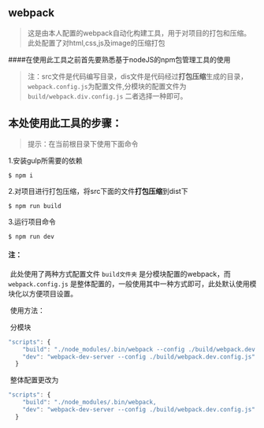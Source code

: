 ## webpack

> 这是由本人配置的webpack自动化构建工具，用于对项目的打包和压缩。此处配置了对html,css,js及image的压缩打包

####在使用此工具之前首先要熟悉基于nodeJS的npm包管理工具的使用

> 注：src文件是代码编写目录，dis文件是代码经过**打包压缩**生成的目录，`webpack.config.js`为配置文件,分模块的配置文件为``build/webpack.div.config.js`` 二者选择一种即可。

## 本处使用此工具的步骤：

> 提示：在当前根目录下使用下面命令

1.安装gulp所需要的依赖

```shell
$ npm i
```

2.对项目进行打包压缩，将src下面的文件**打包压缩**到dist下

```shell
$ npm run build
```

3.运行项目命令

```shell
$ npm run dev
```

#### 注：

​	此处使用了两种方式配置文件      `build文件夹` 是分模块配置的webpack，而 `webpack.config.js` 是整体配置的，一般使用其中一种方式即可，此处默认使用模块化以方便项目设置。

​	使用方法：

​	分模块

```js
"scripts": {
    "build": "./node_modules/.bin/webpack --config ./build/webpack.dev.config.js,
    "dev": "webpack-dev-server --config ./build/webpack.dev.config.js"
  }
```

​	整体配置更改为

```js
"scripts": {
    "build": "./node_modules/.bin/webpack,
    "dev": "webpack-dev-server --config ./build/webpack.dev.config.js"
  }
```





